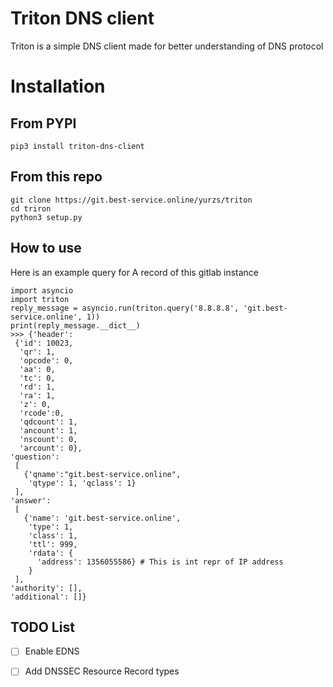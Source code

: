 # Triton DNS client
Triton is a simple DNS client made for better understanding of DNS protocol

# Installation
## From PYPI

`pip3 install triton-dns-client`

## From this repo

`git clone https://git.best-service.online/yurzs/triton`  
`cd triron`  
`python3 setup.py` 

## How to use

Here is an example query for A record of this gitlab instance
```
import asyncio
import triton
reply_message = asyncio.run(triton.query('8.8.8.8', 'git.best-service.online', 1))
print(reply_message.__dict__)
>>> {'header':
 {'id': 10023,
  'qr': 1,
  'opcode': 0,
  'aa': 0,
  'tc': 0,
  'rd': 1,
  'ra': 1,
  'z': 0,
  'rcode':0,
  'qdcount': 1,
  'ancount': 1,
  'nscount': 0,
  'arcount': 0},
'question':
 [
   {'qname':"git.best-service.online",
    'qtype': 1, 'qclass': 1}
 ],
'answer': 
 [
   {'name': 'git.best-service.online',
    'type': 1,
    'class': 1,
    'ttl': 999,
    'rdata': {
      'address': 1356055586} # This is int repr of IP address
    }
 ],
'authority': [],
'additional': []}
``` 

## TODO List
- [ ] Enable EDNS
- [ ] Add DNSSEC Resource Record types


